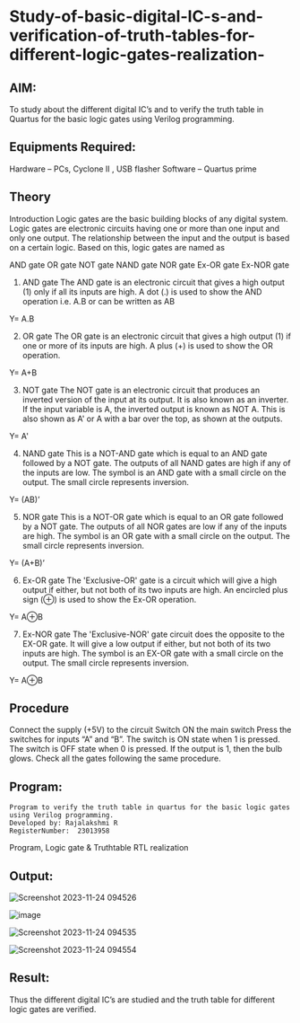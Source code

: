 # Study-of-basic-digital-IC-s-and-verification-of-truth-tables-for-different-logic-gates-realization-
## AIM:
To study about the different digital IC’s and to verify the truth table in Quartus for the basic logic gates using Verilog programming.

## Equipments Required:
Hardware – PCs, Cyclone II , USB flasher
Software – Quartus prime

## Theory
Introduction
Logic gates are the basic building blocks of any digital system. Logic gates are electronic circuits having one or more than one input and only one output. The relationship between the input and the output is based on a certain logic. Based on this, logic gates are named as

AND gate
OR gate
NOT gate
NAND gate
NOR gate
Ex-OR gate
Ex-NOR gate
1) AND gate
The AND gate is an electronic circuit that gives a high output (1) only if all its inputs are high. A dot (.) is used to show the AND operation i.e. A.B or can be written as AB

Y= A.B

2) OR gate
The OR gate is an electronic circuit that gives a high output (1) if one or more of its inputs are high. A plus (+) is used to show the OR operation.

Y= A+B

3) NOT gate
The NOT gate is an electronic circuit that produces an inverted version of the input at its output. It is also known as an inverter. If the input variable is A, the inverted output is known as NOT A. This is also shown as A' or A with a bar over the top, as shown at the outputs.

Y= A'

4) NAND gate
This is a NOT-AND gate which is equal to an AND gate followed by a NOT gate. The outputs of all NAND gates are high if any of the inputs are low. The symbol is an AND gate with a small circle on the output. The small circle represents inversion.

Y= (AB)’

5) NOR gate
This is a NOT-OR gate which is equal to an OR gate followed by a NOT gate. The outputs of all NOR gates are low if any of the inputs are high. The symbol is an OR gate with a small circle on the output. The small circle represents inversion.

Y= (A+B)’

6) Ex-OR gate
The 'Exclusive-OR' gate is a circuit which will give a high output if either, but not both of its two inputs are high. An encircled plus sign (⊕) is used to show the Ex-OR operation.

Y= A⊕B

7) Ex-NOR gate
The 'Exclusive-NOR' gate circuit does the opposite to the EX-OR gate. It will give a low output if either, but not both of its two inputs are high. The symbol is an EX-OR gate with a small circle on the output. The small circle represents inversion.

Y= A⊕B

## Procedure
Connect the supply (+5V) to the circuit
Switch ON the main switch
Press the switches for inputs “A” and “B”. The switch is ON state when 1 is pressed. The switch is OFF state when 0 is pressed.
If the output is 1, then the bulb glows.
Check all the gates following the same procedure.

## Program:
```
Program to verify the truth table in quartus for the basic logic gates using Verilog programming.
Developed by: Rajalakshmi R
RegisterNumber:  23013958
```
Program, Logic gate & Truthtable
RTL realization

## Output:
![Screenshot 2023-11-24 094526](https://github.com/Raji1009/Study-of-basic-digital-IC-s-and-verification-of-truth-tables-for-different-logic-gates-realization-/assets/89059861/3198a97b-9ec9-494e-a188-3b612c8553d5)

![image](https://github.com/Raji1009/Study-of-basic-digital-IC-s-and-verification-of-truth-tables-for-different-logic-gates-realization-/assets/89059861/4c8aed00-4f23-4e97-b67e-ab9fb8d15caa)

![Screenshot 2023-11-24 094535](https://github.com/Raji1009/Study-of-basic-digital-IC-s-and-verification-of-truth-tables-for-different-logic-gates-realization-/assets/89059861/bc84549b-e208-41c7-8d5d-96aa78cba9f5)

![Screenshot 2023-11-24 094554](https://github.com/Raji1009/Study-of-basic-digital-IC-s-and-verification-of-truth-tables-for-different-logic-gates-realization-/assets/89059861/23abc83f-3a9f-41ca-b363-5bb7a29646e6)


## Result:
Thus the different digital IC’s are studied and the truth table for different logic gates are verified.
